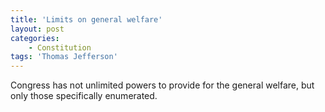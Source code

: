 ```yaml
---
title: 'Limits on general welfare'
layout: post
categories:
    - Constitution
tags: 'Thomas Jefferson'
---
```


Congress has not unlimited powers to provide for the general welfare, but only those specifically enumerated.